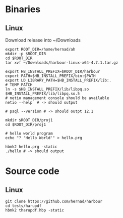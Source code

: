 # Binaries

## Linux

Download release into ~/Downloads

    export ROOT_DIR=/home/hernad/ah
    mkdir -p $ROOT_DIR
    cd $ROOT_DIR
    tar xvf ~/Downloads/harbour-linux-x64-4.7.1.tar.gz

    export HB_INSTALL_PREFIX=$ROOT_DIR/harbour
    export PATH=$HB_INSTALL_PREFIX/bin:$PATH
    export LD_LIBRARY_PATH=$HB_INSTALL_PREFIX/lib:.
    # TEMP PATCH
    ln -s $HB_INSTALL_PREFIX/lib/libpq.so $HB_INSTALL_PREFIX/lib/libpq.so.5
    # netio management console should be available
    netio --help  # -> should output

    # psql --version # -> should outpt 12.1

    mkdir $ROOT_DIR/proj1
    cd $ROOT_DIR/proj1

    # hello world program 
    echo "? 'Hello World'" > hello.prg

    hbmk2 hello.prg -static
    ./hello # -> should output


# Source code


## Linux

    git clone https://github.com/hernad/harbour
    cd tests/harupdf
    hbmk2 tharupdf.hbp -static

